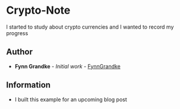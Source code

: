 # Crypto-Note

I started to study about crypto currencies and I wanted to record my progress

## Author

* **Fynn Grandke** - *Initial work* - [FynnGrandke](https://github.com/FynnGrandke)

## Information

* I built this example for an upcoming blog post